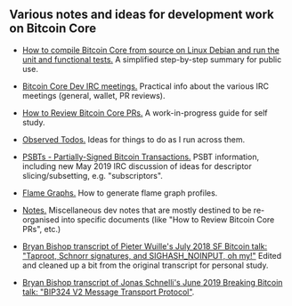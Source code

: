 ## Various notes and ideas for development work on Bitcoin Core

- [How to compile Bitcoin Core from source on Linux Debian and run the unit and functional tests.](how-to-compile-bitcoin-core-from-source-for-linux-debian.md) A simplified step-by-step summary for public use.

- [Bitcoin Core Dev IRC meetings.](bitcoin-core-dev-irc-meetings.txt) Practical info about the various IRC meetings (general, wallet, PR reviews).

- [How to Review Bitcoin Core PRs.](how-to-review-bitcoin-core-prs.md) A work-in-progress guide for self study.

- [Observed Todos.](observed-todos.txt) Ideas for things to do as I run across them.

- [PSBTs - Partially-Signed Bitcoin Transactions.](psbts.txt) PSBT information, including new May 2019 IRC discussion of ideas for descriptor slicing/subsetting, e.g. "subscriptors".

- [Flame Graphs.](flame-graphs.md) How to generate flame graph profiles.

- [Notes.](notes.txt) Miscellaneous dev notes that are mostly destined to be re-organised into specific documents (like "How to Review Bitcoin Core PRs", etc.)

- [Bryan Bishop transcript of Pieter Wuille's July 2018 SF Bitcoin talk: "Taproot, Schnorr signatures, and SIGHASH_NOINPUT, oh my!"](2018-07-09-pieter-wuille-taproot-schnorr-sigs-and-sighash-noinput.txt) Edited and cleaned up a bit from the original transcript for personal study.

- [Bryan Bishop transcript of Jonas Schnelli's June 2019 Breaking Bitcoin talk: "BIP324 V2 Message Transport Protocol"](2019-06-08-jonas-schnelli-bip324-v2-p2p.txt).
